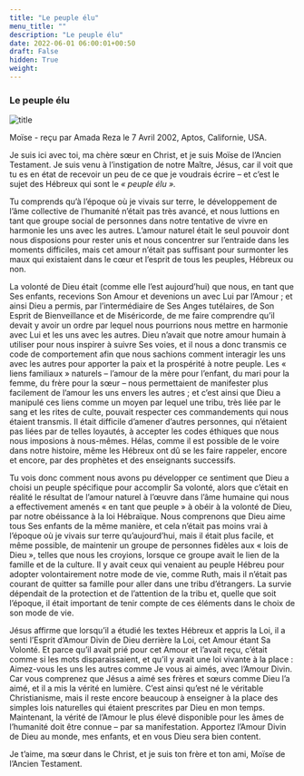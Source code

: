 ```yaml
---
title: "Le peuple élu"
menu_title: ""
description: "Le peuple élu"
date: 2022-06-01 06:00:01+00:50
draft: False
hidden: True
weight:
---
```

### Le peuple élu

![title](/fr-contemporary-messages/fr-contemporary-messages-by-date-order/fr-contemporary-messages-2002/fr-2002-moise.jpg)

Moïse - reçu par Amada Reza le 7 Avril 2002, Aptos, Californie, USA.

Je suis ici avec toi, ma chère sœur en Christ, et je suis Moïse de l’Ancien Testament. Je suis venu à l’instigation de notre Maître, Jésus, car il voit que tu es en état de recevoir un peu de ce que je voudrais écrire – et c’est le sujet des Hébreux qui sont le *« peuple élu ».*

Tu comprends qu’à l’époque où je vivais sur terre, le développement de l’âme collective de l’humanité n’était pas très avancé, et nous luttions en tant que groupe social de personnes dans notre tentative de vivre en harmonie les uns avec les autres. L’amour naturel était le seul pouvoir dont nous disposions pour rester unis et nous concentrer sur l’entraide dans les moments difficiles, mais cet amour n’était pas suffisant pour surmonter les maux qui existaient dans le cœur et l’esprit de tous les peuples, Hébreux ou non.

La volonté de Dieu était (comme elle l’est aujourd’hui) que nous, en tant que Ses enfants, recevions Son Amour et devenions un avec Lui par l’Amour ; et ainsi Dieu a permis, par l’intermédiaire de Ses Anges tutélaires, de Son Esprit de Bienveillance et de Miséricorde, de me faire comprendre qu’il devait y avoir un ordre par lequel nous pourrions nous mettre en harmonie avec Lui et les uns avec les autres. Dieu n’avait que notre amour humain à utiliser pour nous inspirer à suivre Ses voies, et il nous a donc transmis ce code de comportement afin que nous sachions comment interagir les uns avec les autres pour apporter la paix et la prospérité à notre peuple. Les « liens familiaux » naturels – l’amour de la mère pour l’enfant, du mari pour la femme, du frère pour la sœur – nous permettaient de manifester plus facilement de l’amour les uns envers les autres ; et c’est ainsi que Dieu a manipulé ces liens comme un moyen par lequel une tribu, très liée par le sang et les rites de culte, pouvait respecter ces commandements qui nous étaient transmis. Il était difficile d’amener d’autres personnes, qui n’étaient pas liées par de telles loyautés, à accepter les codes éthiques que nous nous imposions à nous-mêmes. Hélas, comme il est possible de le voire dans notre histoire, même les Hébreux ont dû se les faire rappeler, encore et encore, par des prophètes et des enseignants successifs.

Tu vois donc comment nous avons pu développer ce sentiment que Dieu a choisi un peuple spécifique pour accomplir Sa volonté, alors que c’était en réalité le résultat de l’amour naturel à l’œuvre dans l’âme humaine qui nous a effectivement amenés « en tant que peuple » à obéir à la volonté de Dieu, par notre obéissance à la loi Hébraïque. Nous comprenons que Dieu aime tous Ses enfants de la même manière, et cela n’était pas moins vrai à l’époque où je vivais sur terre qu’aujourd’hui, mais il était plus facile, et même possible, de maintenir un groupe de personnes fidèles aux « lois de Dieu », telles que nous les croyions, lorsque ce groupe avait le lien de la famille et de la culture. Il y avait ceux qui venaient au peuple Hébreu pour adopter volontairement notre mode de vie, comme Ruth, mais il n’était pas courant de quitter sa famille pour aller dans une tribu d’étrangers. La survie dépendait de la protection et de l’attention de la tribu et, quelle que soit l’époque, il était important de tenir compte de ces éléments dans le choix de son mode de vie.

Jésus affirme que lorsqu’il a étudié les textes Hébreux et appris la Loi, il a senti l’Esprit d’Amour Divin de Dieu derrière la Loi, cet Amour étant Sa Volonté. Et parce qu’il avait prié pour cet Amour et l’avait reçu, c’était comme si les mots disparaissaient, et qu’il y avait une loi vivante à la place : Aimez-vous les uns les autres comme Je vous ai aimés, avec l’Amour Divin. Car vous comprenez que Jésus a aimé ses frères et sœurs comme Dieu l’a aimé, et il a mis la vérité en lumière. C’est ainsi qu’est né le véritable Christianisme, mais il reste encore beaucoup à enseigner à la place des simples lois naturelles qui étaient prescrites par Dieu en mon temps. Maintenant, la vérité de l’Amour le plus élevé disponible pour les âmes de l’humanité doit être connue – par sa manifestation. Apportez l’Amour Divin de Dieu au monde, mes enfants, et en vous Dieu sera bien content.

Je t’aime, ma sœur dans le Christ, et je suis ton frère et ton ami, Moïse de l’Ancien Testament.
